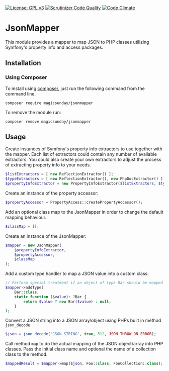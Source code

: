 [![License: GPL v3](https://img.shields.io/badge/License-MIT-blue.svg)](https://opensource.org/licenses/MIT)
[![Scrutinizer Code Quality](https://scrutinizer-ci.com/g/magicsunday/jsonmapper/badges/quality-score.png?b=master)](https://scrutinizer-ci.com/g/magicsunday/jsonmapper/?branch=master)
[![Code Climate](https://codeclimate.com/github/magicsunday/jsonmapper/badges/gpa.svg)](https://codeclimate.com/github/magicsunday/jsonmapper)

# JsonMapper
This module provides a mapper to map JSON to PHP classes utilizing Symfony's property info and access packages.

## Installation

### Using Composer
To install using [composer](https://getcomposer.org/), just run the following command from the command line.

```
composer require magicsunday/jsonmapper
```

To remove the module run:
```
composer remove magicsunday/jsonmapper
```


## Usage
Create instances of Symfony's property info extractors to use together with the mapper. Each list of extractors
could contain any number of available extractors. You could also create your own extractors to adjust the process
of extracting property info to your needs.

```php
$listExtractors = [ new ReflectionExtractor() ];
$typeExtractors = [ new ReflectionExtractor(), new PhpDocExtractor() ];
$propertyInfoExtractor = new PropertyInfoExtractor($listExtractors, $typeExtractors);
```

Create an instance of the property accessor:
```php
$propertyAccessor = PropertyAccess::createPropertyAccessor();
```

Add an optional class map to the JsonMapper in order to change the default mapping behaviour.
```php
$classMap = [];
```

Create an instance of the JsonMapper:
```php
$mapper = new JsonMapper(
    $propertyInfoExtractor,
    $propertyAccessor,
    $classMap
);
```

Add a custom type handler to map a JSON value into a custom class:
```php
// Perform special treatment if an object of type Bar should be mapped 
$mapper->addType(
    Bar::class,
    static function ($value): ?Bar {
        return $value ? new Bar($value) : null;
    }
);
```

Convert a JSON string into a JSON array/object using PHPs built in method `json_decode`
```php
$json = json_decode('JSON STRING', true, 512, JSON_THROW_ON_ERROR);
```

Call method `map` to do the actual mapping of the JSON object/array into PHP classes. Pass the initial class name
and optional the name of a collection class to the method.
```php
$mappedResult = $mapper->map($json, Foo::class, FooCollection::class);
```